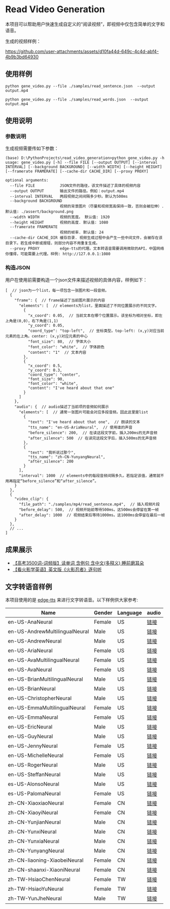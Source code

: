 # Read Video Generation

本项目可以帮助用户快速生成自定义的“阅读视频”，即视频中仅包含简单的文字和语音。

生成的视频样例：



https://github.com/user-attachments/assets/d10fa44d-649c-4c4d-abf4-4b9b3bd64930



## 使用样例

```shell
python gene_video.py --file ./samples/read_sentence.json  --output output.mp4

python gene_video.py --file ./samples/read_words.json  --output output.mp4
```

## 使用说明

### 参数说明

生成视频需要传如下参数：


```
(base) D:\PythonProjects\read_video_generation>python gene_video.py -h
usage: gene_video.py [-h] --file FILE [--output OUTPUT] [--interval INTERVAL] [--background BACKGROUND] [--width WIDTH] [--height HEIGHT] [--framerate FRAMERATE] [--cache-dir CACHE_DIR] [--proxy PROXY]

optional arguments:
  --file FILE           JSON文件的路径，该文件描述了具体的视频内容
  --output OUTPUT       输出文件的路径。例如：output.mp4
  --interval INTERVAL   两段视频之间间隔多少秒。默认为500ms
  --background BACKGROUND
                        视频的背景图片（尽量和视频宽高保持一致，否则会被拉伸）. 默认值: ./assert/background.png
  --width WIDTH         视频的宽度。 默认值: 1920
  --height HEIGHT       视频的高度. 默认值: 1080
  --framerate FRAMERATE
                        视频的帧率. 默认值: 24
  --cache-dir CACHE_DIR 缓存目录. 视频生成过程中会产生一些中间文件，会被存在该目录下。若生成中断或报错，则部分内容不用重复生成。
  --proxy PROXY         edge-tts的代理。文本转语音需要调用微软的API，中国网络你懂得，可能需要上代理。样例: http://127.0.0.1:1080
```

### 构造JSON

用户在使用前需要构造一个json文件来描述视频的具体内容，样例如下：

```json5
[  // json为一个list，每一项包含一张图片和一段音频。
  {
    "frame": {  // frame描述了当前图片展示的内容
      "elements": [  // elements为list，里面描述了不同位置展示的不同文字。
        {
          "x_coord": 0.05,  // 当前文本在哪个位置展示。该坐标为相对坐标，即左上角是(0,0)，右下角是(1,1)
          "y_coord": 0.05,
          "coord_type": "top-left",  // 坐标类型。top-left: (x,y)对应当前元素的左上角。center: (x,y)对应元素的中心
          "font_size": 80,  // 字体大小
          "font_color": "white",  // 字体颜色
          "content": "1"  // 文本内容
        },
        {
          "x_coord": 0.5,
          "y_coord": 0.3,
          "coord_type": "center",
          "font_size": 90,
          "font_color": "white",
          "content": "I've heard about that one"
        }
      ]
    },
    "audio": {  // audio描述了当前项的音频如何展示
      "elements": [  // 通常一张图片可能会对应多段音频。因此这里是list
        {
          "text": "I've heard about that one",  // 朗读的文本
          "tts_name": "en-US-AriaNeural",  // 使用谁的声音
          "before_silence": 200,  // 在读这段文字前，插入200ms的无声音频
          "after_silence": 500  // 在读完这段文字后，插入500ms的无声音频
        },
        {
          "text": "我听说过那个",
          "tts_name": "zh-CN-YunyangNeural",
          "after_silence": 200
        }
      ],
      "interval": 1000  // elements中的每段音频间隔多久。若指定该值，通常就不用再指定“before_silence”和“after_silence”。
    }
  },
  {
    "video_clip": {
      "file_path": "./samples/mp4/read_sentence.mp4",  // 插入视频片段
      "before_delay": 500,  // 视频开始前等待500ms。这500ms会停留在第一帧
      "after_delay": 1000  // 视频结束后等待1000ms。这1000ms会停留在最后一帧
    }
  },
  // ...
]
```

## 成果展示

- [【高考3500词-词频版】读单词 含例句 含中文(多释义) 睡前磨耳朵](https://www.bilibili.com/video/BV1eDAfe9Ezv)
- [【看火影学英语】英文版《火影忍者》逐句听](https://www.bilibili.com/video/BV1jNjJzzEPU)

## 文字转语音样例

本项目使用的是 [edge-tts](https://github.com/rany2/edge-tts) 来进行文字转语音。以下样例供大家参考:

| Name | Gender | Language | audio |
|---------|-----------|------------|-------|
| en-US-AnaNeural | Female | US | [链接](https://raw.githubusercontent.com/iioSnail/read_video_generation/main/samples/tts/en-US-AnaNeural.mp3) |
| en-US-AndrewMultilingualNeural | Male | US | [链接](https://raw.githubusercontent.com/iioSnail/read_video_generation/main/samples/tts/en-US-AndrewMultilingualNeural.mp3) |
| en-US-AndrewNeural | Male | US | [链接](https://raw.githubusercontent.com/iioSnail/read_video_generation/main/samples/tts/en-US-AndrewNeural.mp3) |
| en-US-AriaNeural | Female | US | [链接](https://raw.githubusercontent.com/iioSnail/read_video_generation/main/samples/tts/en-US-AriaNeural.mp3) |
| en-US-AvaMultilingualNeural | Female | US | [链接](https://raw.githubusercontent.com/iioSnail/read_video_generation/main/samples/tts/en-US-AvaMultilingualNeural.mp3) |
| en-US-AvaNeural | Female | US | [链接](https://raw.githubusercontent.com/iioSnail/read_video_generation/main/samples/tts/en-US-AvaNeural.mp3) |
| en-US-BrianMultilingualNeural | Male | US | [链接](https://raw.githubusercontent.com/iioSnail/read_video_generation/main/samples/tts/en-US-BrianMultilingualNeural.mp3) |
| en-US-BrianNeural | Male | US | [链接](https://raw.githubusercontent.com/iioSnail/read_video_generation/main/samples/tts/en-US-BrianNeural.mp3) |
| en-US-ChristopherNeural | Male | US | [链接](https://raw.githubusercontent.com/iioSnail/read_video_generation/main/samples/tts/en-US-ChristopherNeural.mp3) |
| en-US-EmmaMultilingualNeural | Female | US | [链接](https://raw.githubusercontent.com/iioSnail/read_video_generation/main/samples/tts/en-US-EmmaMultilingualNeural.mp3) |
| en-US-EmmaNeural | Female | US | [链接](https://raw.githubusercontent.com/iioSnail/read_video_generation/main/samples/tts/en-US-EmmaNeural.mp3) |
| en-US-EricNeural | Male | US | [链接](https://raw.githubusercontent.com/iioSnail/read_video_generation/main/samples/tts/en-US-EricNeural.mp3) |
| en-US-GuyNeural | Male | US | [链接](https://raw.githubusercontent.com/iioSnail/read_video_generation/main/samples/tts/en-US-GuyNeural.mp3) |
| en-US-JennyNeural | Female | US | [链接](https://raw.githubusercontent.com/iioSnail/read_video_generation/main/samples/tts/en-US-JennyNeural.mp3) |
| en-US-MichelleNeural | Female | US | [链接](https://raw.githubusercontent.com/iioSnail/read_video_generation/main/samples/tts/en-US-MichelleNeural.mp3) |
| en-US-RogerNeural | Male | US | [链接](https://raw.githubusercontent.com/iioSnail/read_video_generation/main/samples/tts/en-US-RogerNeural.mp3) |
| en-US-SteffanNeural | Male | US | [链接](https://raw.githubusercontent.com/iioSnail/read_video_generation/main/samples/tts/en-US-SteffanNeural.mp3) |
| es-US-AlonsoNeural | Male | US | [链接](https://raw.githubusercontent.com/iioSnail/read_video_generation/main/samples/tts/es-US-AlonsoNeural.mp3) |
| es-US-PalomaNeural | Female | US | [链接](https://raw.githubusercontent.com/iioSnail/read_video_generation/main/samples/tts/es-US-PalomaNeural.mp3) |
| zh-CN-XiaoxiaoNeural | Female | CN | [链接](https://raw.githubusercontent.com/iioSnail/read_video_generation/main/samples/tts/zh-CN-XiaoxiaoNeural.mp3) |
| zh-CN-XiaoyiNeural | Female | CN | [链接](https://raw.githubusercontent.com/iioSnail/read_video_generation/main/samples/tts/zh-CN-XiaoyiNeural.mp3) |
| zh-CN-YunjianNeural | Male | CN | [链接](https://raw.githubusercontent.com/iioSnail/read_video_generation/main/samples/tts/zh-CN-YunjianNeural.mp3) |
| zh-CN-YunxiNeural | Male | CN | [链接](https://raw.githubusercontent.com/iioSnail/read_video_generation/main/samples/tts/zh-CN-YunxiNeural.mp3) |
| zh-CN-YunxiaNeural | Male | CN | [链接](https://raw.githubusercontent.com/iioSnail/read_video_generation/main/samples/tts/zh-CN-YunxiaNeural.mp3) |
| zh-CN-YunyangNeural | Male | CN | [链接](https://raw.githubusercontent.com/iioSnail/read_video_generation/main/samples/tts/zh-CN-YunyangNeural.mp3) |
| zh-CN-liaoning-XiaobeiNeural | Female | CN | [链接](https://raw.githubusercontent.com/iioSnail/read_video_generation/main/samples/tts/zh-CN-liaoning-XiaobeiNeural.mp3) |
| zh-CN-shaanxi-XiaoniNeural | Female | CN | [链接](https://raw.githubusercontent.com/iioSnail/read_video_generation/main/samples/tts/zh-CN-shaanxi-XiaoniNeural.mp3) |
| zh-TW-HsiaoChenNeural | Female | TW | [链接](https://raw.githubusercontent.com/iioSnail/read_video_generation/main/samples/tts/zh-TW-HsiaoChenNeural.mp3) |
| zh-TW-HsiaoYuNeural | Female | TW | [链接](https://raw.githubusercontent.com/iioSnail/read_video_generation/main/samples/tts/zh-TW-HsiaoYuNeural.mp3) |
| zh-TW-YunJheNeural | Male | TW | [链接](https://raw.githubusercontent.com/iioSnail/read_video_generation/main/samples/tts/zh-TW-YunJheNeural.mp3)